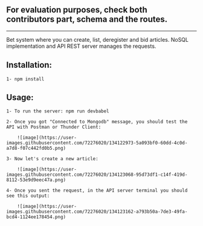 ## For evaluation purposes, check both contributors part, schema and the routes.
---
Bet system where you can create, list, deregister and bid articles.
NoSQL implementation and API REST server manages the requests.

## Installation:

    1- npm install

## Usage:

    1- To run the server: npm run devbabel

    2- Once you got "Connected to Mongodb" message, you should test the API with Postman or Thunder Client:

        ![image](https://user-images.githubusercontent.com/72276020/134122973-5a093bf0-60dd-4c0d-a7d8-f07c442fd0b5.png)

    3- Now let's create a new article:

        ![image](https://user-images.githubusercontent.com/72276020/134123068-95d73df1-c14f-419d-8112-53e9d9eec47a.png)

    4- Once you sent the request, in the API server terminal you should see this output:

        ![image](https://user-images.githubusercontent.com/72276020/134123162-a793b50a-7de3-49fa-bcd4-1124ee178454.png)
